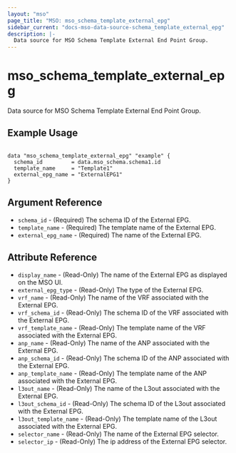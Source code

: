 ```yaml
---
layout: "mso"
page_title: "MSO: mso_schema_template_external_epg"
sidebar_current: "docs-mso-data-source-schema_template_external_epg"
description: |-
  Data source for MSO Schema Template External End Point Group.
---
```


# mso_schema_template_external_epg #

Data source for MSO Schema Template External End Point Group.

## Example Usage ##

```hcl

data "mso_schema_template_external_epg" "example" {
  schema_id         = data.mso_schema.schema1.id
  template_name     = "Template1"
  external_epg_name = "ExternalEPG1"
}

```

## Argument Reference ##

* `schema_id` - (Required) The schema ID of the External EPG.
* `template_name` - (Required) The template name of the External EPG.
* `external_epg_name` - (Required) The name of the External EPG.

## Attribute Reference ##

* `display_name` - (Read-Only) The name of the External EPG as displayed on the MSO UI.
* `external_epg_type` - (Read-Only) The type of the External EPG.
* `vrf_name` - (Read-Only) The name of the VRF associated with the External EPG.
* `vrf_schema_id` - (Read-Only) The schema ID of the VRF associated with the External EPG.
* `vrf_template_name` - (Read-Only) The template name of the VRF associated with the External EPG.
* `anp_name` - (Read-Only) The name of the ANP associated with the External EPG.
* `anp_schema_id` - (Read-Only) The schema ID of the ANP associated with the External EPG.
* `anp_template_name` - (Read-Only) The template name of the ANP associated with the External EPG.
* `l3out_name` - (Read-Only) The name of the L3out associated with the External EPG.
* `l3out_schema_id` - (Read-Only) The schema ID of the L3out associated with the External EPG.
* `l3out_template_name` - (Read-Only) The template name of the L3out associated with the External EPG.
* `selector_name` - (Read-Only) The name of the External EPG selector.
* `selector_ip` - (Read-Only) The ip address of the External EPG selector.
